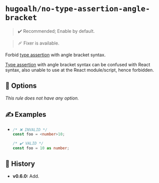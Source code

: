 # `hugoalh/no-type-assertion-angle-bracket`

> ✔️ Recommended; Enable by default.

> 🩹 Fixer is available.

Forbid [type assertion][typescript-assertion] with angle bracket syntax.

[Type assertion][typescript-assertion] with angle bracket syntax can be confused with React syntax, also unable to use at the React module/script, hence forbidden.

## 🔧 Options

*This rule does not have any option.*

## ✍️ Examples

- ```ts
  /* ❌ INVALID */
  const foo = <number>10;

  /* ✔️ VALID */
  const foo = 10 as number;
  ```

## 📜 History

- **v0.6.0:** Add.

[typescript-assertion]: https://www.typescriptlang.org/docs/handbook/2/everyday-types.html#type-assertions

